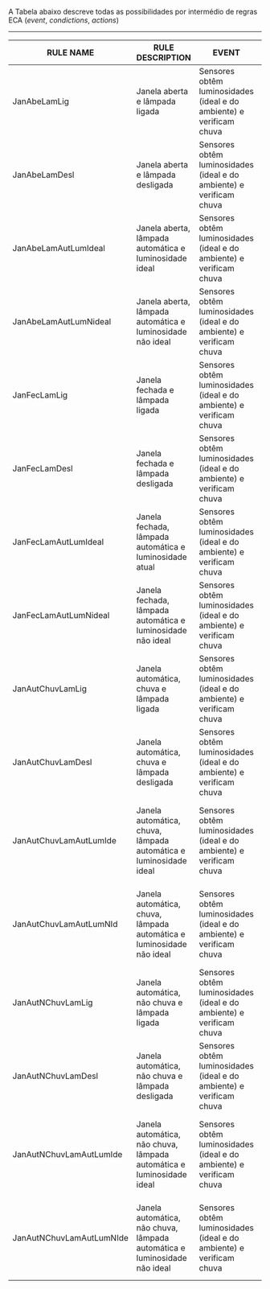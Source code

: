 A Tabela abaixo descreve todas as possibilidades por intermédio de regras ECA (*event*, *condictions*, *actions*)

***

| RULE NAME                | RULE DESCRIPTION                                                          | EVENT                                                                | CONDITIONS                                                                                      | ACTIONS                                                                    |
|--------------------------|---------------------------------------------------------------------------|----------------------------------------------------------------------|-------------------------------------------------------------------------------------------------|----------------------------------------------------------------------------|
| JanAbeLamLig             | Janela aberta e lâmpada ligada                                            | Sensores obtêm luminosidades (ideal e do ambiente) e verificam chuva | SE (janela == aberta E lâmpada == ligada)                                                       | Abre janela E Liga lâmpada                                                 |
| JanAbeLamDesl            | Janela aberta e lâmpada desligada                                         | Sensores obtêm luminosidades (ideal e do ambiente) e verificam chuva | SE (janela == aberta E lâmpada == desligada)                                                    | Abre janela E Desliga lâmpada                                              |
| JanAbeLamAutLumIdeal     | Janela aberta, lâmpada automática e luminosidade ideal                    | Sensores obtêm luminosidades (ideal e do ambiente) e verificam chuva | SE (janela == aberta E lâmpada == automática E luminosidade == ideal)                           | Abre janela e E determina luminosidade                                     |
| JanAbeLamAutLumNideal    | Janela aberta, lâmpada automática e luminosidade não ideal                | Sensores obtêm luminosidades (ideal e do ambiente) e verificam chuva | SE (janela == aberta E lâmpada == automática E luminosidade != ideal)                           | Abre janela E determina luminosidade do ambiente E ajusta luminosidade     |
| JanFecLamLig             | Janela fechada e lâmpada ligada                                           | Sensores obtêm luminosidades (ideal e do ambiente) e verificam chuva | SE (janela == fechada E lâmpada == ligada)                                                      | Fecha janela E liga lâmpada                                                |
| JanFecLamDesl            | Janela fechada e lâmpada desligada                                        | Sensores obtêm luminosidades (ideal e do ambiente) e verificam chuva | SE (janela == fechada E lâmpada == desligada)                                                   | Fecha janela E desliga lâmpada                                             |
| JanFecLamAutLumIdeal     | Janela fechada, lâmpada automática e luminosidade atual                   | Sensores obtêm luminosidades (ideal e do ambiente) e verificam chuva | SE (janela == fechada E lâmpada == automática E luminosidade == ideal)                          | Fecha janela E determina luminosidade                                      |
| JanFecLamAutLumNideal    | Janela fechada, lâmpada automática e luminosidade não ideal               | Sensores obtêm luminosidades (ideal e do ambiente) e verificam chuva | SE (janela == fechada E lâmpada == automática E luminosidade != ideal)                          | Fecha janela E determina luminosidade E ajusta luminosidade                |
| JanAutChuvLamLig         | Janela automática, chuva e lâmpada ligada                                 | Sensores obtêm luminosidades (ideal e do ambiente) e verificam chuva | SE (janela == automática E chuva == verdadeiro E lâmpada == ligada)                             | Detecta chuva E fecha janela E liga lâmpada                                |
| JanAutChuvLamDesl        | Janela automática, chuva e lâmpada desligada                              | Sensores obtêm luminosidades (ideal e do ambiente) e verificam chuva | SE (janela == automática E chuva == verdadeiro E lâmpada == desligada)                          | Detecta chuva E fecha janela E desliga lâmpada                             |
| JanAutChuvLamAutLumIde   | Janela automática, chuva, lâmpada automática e luminosidade ideal         | Sensores obtêm luminosidades (ideal e do ambiente) e verificam chuva | SE (janela == automática E chuva == verdadeiro E lâmpada == automática e luminosidade == ideal) | Detecta chuva E fecha janela E determina luminosidade                      |
| JanAutChuvLamAutLumNId   | Janela automática, chuva, lâmpada automática e luminosidade não ideal     | Sensores obtêm luminosidades (ideal e do ambiente) e verificam chuva | SE (janela == automática E chuva == verdadeiro E lâmpada == automática E luminosidade != ideal) | Detecta chuva E fecha janela E detecta luminosidade E ajusta luminosidade  |
| JanAutNChuvLamLig        | Janela automática, não chuva e lâmpada ligada                             | Sensores obtêm luminosidades (ideal e do ambiente) e verificam chuva | SE (janela == automática E chuva == falso E lâmpada == ligada)                                  | Detecta chuva E abre janela E liga lâmpada                                 |
| JanAutNChuvLamDesl       | Janela automática, não chuva e lâmpada desligada                          | Sensores obtêm luminosidades (ideal e do ambiente) e verificam chuva | SE (janela == automática E chuva == falso E lâmpada == desligada)                               | Detecta chuva E abre janela E desliga lâmpada                              |
| JanAutNChuvLamAutLumIde  | Janela automática, não chuva, lâmpada automática e luminosidade ideal     | Sensores obtêm luminosidades (ideal e do ambiente) e verificam chuva | SE (janela == automática E chuva == falso E lâmpada == automático E luminosidade == ideal)      | Detecta chuva E abre janela E determina luminosidade                       |
| JanAutNChuvLamAutLumNIde | Janela automática, não chuva, lâmpada automática e luminosidade não ideal | Sensores obtêm luminosidades (ideal e do ambiente) e verificam chuva | SE (janela == automática E chuva == falso E lâmpada == automática E luminosidade != ideal)      | Detecta chuva E abre janela E determina luminosidade E ajusta luminosidade |
